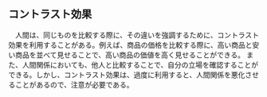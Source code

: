 ## コントラスト効果
　人間は、同じものを比較する際に、その違いを強調するために、コントラスト効果を利用することがある。例えば、商品の価格を比較する際に、高い商品と安い商品を並べて見せることで、高い商品の価値を高く見せることができる。
また、人間関係においても、他人と比較することで、自分の立場を確認することができる。しかし、コントラスト効果は、過度に利用すると、人間関係を悪化させることがあるので、注意が必要である。
 
